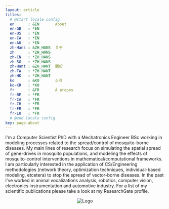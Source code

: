 ```yaml
---
layout: article
titles:
  # @start locale config
  en      : &EN       About
  en-GB   : *EN
  en-US   : *EN
  en-CA   : *EN
  en-AU   : *EN
  zh-Hans : &ZH_HANS  关于
  zh      : *ZH_HANS
  zh-CN   : *ZH_HANS
  zh-SG   : *ZH_HANS
  zh-Hant : &ZH_HANT  關於
  zh-TW   : *ZH_HANT
  zh-HK   : *ZH_HANT
  ko      : &KO       소개
  ko-KR   : *KO
  fr      : &FR       À propos
  fr-BE   : *FR
  fr-CA   : *FR
  fr-CH   : *FR
  fr-FR   : *FR
  fr-LU   : *FR
  # @end locale config
key: page-about
---
```


I'm a Computer Scientist PhD with a Mechatronics Engineer BSc working in modeling processes related to the spread/control of mosquito-borne diseases. My main lines of research focus on simulating the spatial spread of gene-drives in mosquito populations, and modeling the effects of mosquito-control interventions in mathematical/computational frameworks. I am particularly interested in the application of CS/Engineering methodologies (network theory, optimization techniques, individual-based modeling, etcetera) to stop the spread of vector-borne diseases. In the past I've worked in animal vocalizations analysis, robotics, computer vision, electronics instrumentation and automotive industry.
For a list of my scientific publications please take a look at my ResearchGate profile. 


<p style="text-align:center;"><img src="https://avatars.githubusercontent.com/u/684756?s=400&u=7571d63b136c7774145b065d829e96698aeae05f&v=4" alt="Logo"></p>
